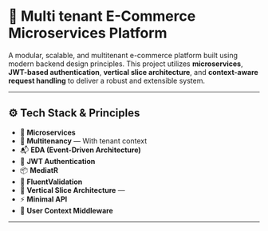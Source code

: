 # 🛒 Multi tenant E-Commerce Microservices Platform

A modular, scalable, and multitenant e-commerce platform built using modern backend design principles. This project utilizes **microservices**, **JWT-based authentication**, **vertical slice architecture**, and **context-aware request handling** to deliver a robust and extensible system.

---

## ⚙️ Tech Stack & Principles

- 🧱 **Microservices** 
- 🏢 **Multitenancy** — With tenant context
- 📬 **EDA (Event-Driven Architecture)** 
- 🔐 **JWT Authentication** 
- 📦 **MediatR**
- 🧪 **FluentValidation**
- 🧩 **Vertical Slice Architecture** — 
- ⚡ **Minimal API** 
- 👥 **User Context Middleware**

---
